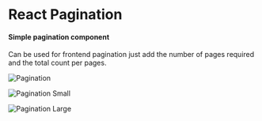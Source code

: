 # React Pagination

#### Simple pagination component
Can be used for frontend pagination just add the number of pages required and the total count per pages.

![Pagination]([image_url](https://drive.google.com/file/d/1mjC7MC4r1rY6TnUMWehOzD0qxrrWxJCB/view?usp=drive_link))

![Pagination Small]([image_url](https://drive.google.com/file/d/1EiJNbrt9iBQgisqmW5p5tzdY9QPcTvrX/view?usp=drive_link))

![Pagination Large]([image_url](https://drive.google.com/uc?export=view&id=1G_hJT9tJEh19gdtdJHyYdOMy9SBIapzu))
